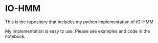 # IO-HMM
This is the repository that includes my python implementation of IO-HMM

My implementation is easy to use. Please see examples and code in the notebook.
